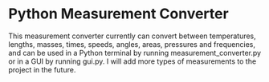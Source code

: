 # Python Measurement Converter
This measurement converter currently can convert between temperatures, lengths, masses, times, speeds, angles, areas, pressures and frequencies, and can be used in a Python terminal by running measurement_converter.py or in a GUI by running gui.py. I will add more types of measurements to the project in the future.
